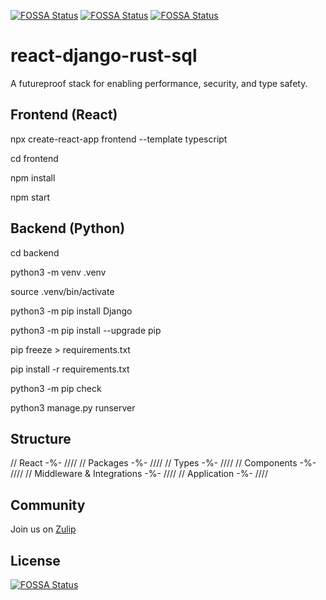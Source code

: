 [![FOSSA Status](https://app.fossa.com/api/projects/git%2Bgithub.com%2Fheyitsjoealongi%2Freact-django-rust-sql.svg?type=shield&issueType=license)](https://app.fossa.com/projects/git%2Bgithub.com%2Fheyitsjoealongi%2Freact-django-rust-sql?ref=badge_shield&issueType=license)
[![FOSSA Status](https://app.fossa.com/api/projects/git%2Bgithub.com%2Fheyitsjoealongi%2Freact-django-rust-sql.svg?type=shield&issueType=security)](https://app.fossa.com/projects/git%2Bgithub.com%2Fheyitsjoealongi%2Freact-django-rust-sql?ref=badge_shield&issueType=security)
[![FOSSA Status](https://app.fossa.com/api/projects/git%2Bgithub.com%2Fheyitsjoealongi%2Freact-django-rust-sql.svg?type=small)](https://app.fossa.com/projects/git%2Bgithub.com%2Fheyitsjoealongi%2Freact-django-rust-sql?ref=badge_small)

# react-django-rust-sql

A futureproof stack for enabling performance, security, and type safety.

## Frontend (React)

npx create-react-app frontend --template typescript

cd frontend

npm install

npm start

## Backend (Python)

cd backend

python3 -m venv .venv

source .venv/bin/activate

python3 -m pip install Django

python3 -m pip install --upgrade pip

pip freeze > requirements.txt

pip install -r requirements.txt

python3 -m pip check

python3 manage.py runserver

## Structure

// React -%- ////
// Packages -%- ////
// Types -%- ////
// Components -%- ////
// Middleware & Integrations -%- ////
// Application -%- ////

## Community

Join us on [Zulip](https://availednetwork.zulipchat.com/#narrow/channel/484262-general/)

## License

[![FOSSA Status](https://app.fossa.com/api/projects/git%2Bgithub.com%2Fheyitsjoealongi%2Freact-django-rust-sql.svg?type=large&issueType=license)](https://app.fossa.com/projects/git%2Bgithub.com%2Fheyitsjoealongi%2Freact-django-rust-sql?ref=badge_large&issueType=license)
